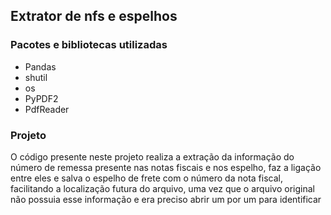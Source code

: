 ## Extrator de nfs e espelhos
### Pacotes e bibliotecas utilizadas
- Pandas
- shutil
- os
- PyPDF2
- PdfReader

### Projeto

O código presente neste projeto realiza a extração da informação do número de remessa presente nas notas fiscais e nos espelho, 
faz a ligação entre eles e salva o espelho de frete com o número da nota fiscal, facilitando a localização futura do arquivo, uma vez que o arquivo original não possuia esse informação e era preciso abrir um por um para identificar
